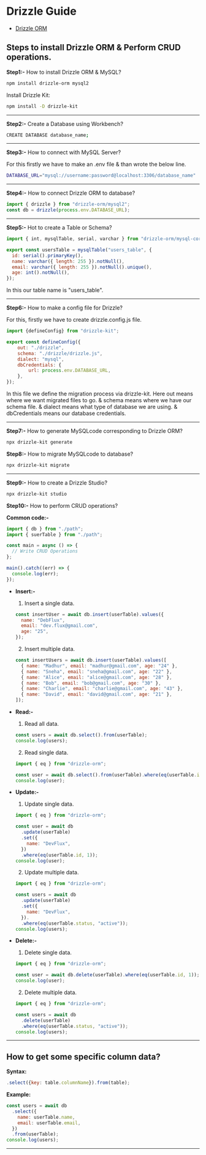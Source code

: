 # Drizzle Guide

- [Drizzle ORM](https://orm.drizzle.team/)

## Steps to install Drizzle ORM & Perform CRUD operations.

**Step1:-** How to install Drizzle ORM & MySQL?

```bash
npm install drizzle-orm mysql2
```

Install Drizzle Kit:

```bash
npm install -D drizzle-kit
```

---

**Step2:-** Create a Database using Workbench?

```bash
CREATE DATABASE database_name;
```

---

**Step3:-** How to connect with MySQL Server?

For this firstly we have to make an .env file & than wrote the below line.

```bash
DATABASE_URL="mysql://username:password@localhost:3306/database_name"
```

---

**Step4:-** How to connect Drizzle ORM to database?

```js
import { drizzle } from "drizzle-orm/mysql2";
const db = drizzle(process.env.DATABASE_URL);
```

---

**Step5:-** Hot to create a Table or Schema?

```js
import { int, mysqlTable, serial, varchar } from "drizzle-orm/mysql-core";

export const usersTable = mysqlTable("users_table", {
  id: serial().primaryKey(),
  name: varchar({ length: 255 }).notNull(),
  email: varchar({ length: 255 }).notNull().unique(),
  age: int().notNull(),
});
```

In this our table name is "users_table".

---

**Step6:-** How to make a config file for Drizzle?

For this, firstly we have to create drizzle.config.js file.

```js
import {defineConfig} from "drizzle-kit";

export const defineConfig({
    out: "./drizzle",
    schema: "./drizzle/drizzle.js",
    dialect: "mysql",
    dbCredentials: {
        url: process.env.DATABASE_URL,
    },
});
```

In this file we define the migration process via drizzle-kit.
Here out means where we want migrated files to go. & schema means where we have our schema file. & dialect means what type of database we are using. & dbCredentials means our database credentials.

---

**Step7:-** How to generate MySQLcode corresponding to Drizzle ORM?

```bash
npx drizzle-kit generate
```

**Step8:-** How to migrate MySQLcode to database?

```bash
npx drizzle-kit migrate
```

---

**Step9:-** How to create a Drizzle Studio?

```bash
npx drizzle-kit studio
```

**Step10:-** How to perform CRUD operations?

**Common code:-**

```js
import { db } from "./path";
import { suerTable } from "./path";

const main = async () => {
  // Write CRUD Operations
};

main().catch((err) => {
  console.log(err);
});
```

- **Insert:-**

  1. Insert a single data.

  ```js
  const insertUser = await db.insert(userTable).values({
    name: "DebFlux",
    email: "dev.flux@gmail.com",
    age: "25",
  });
  ```

  2. Insert multiple data.

  ```js
  const insertUsers = await db.insert(userTable).values([
    { name: "Madhur", email: "madhur@gmail.com", age: "24" },
    { name: "Sneha", email: "sneha@gmail.com", age: "22" },
    { name: "Alice", email: "alice@gmail.com", age: "28" },
    { name: "Bob", email: "bob@gmail.com", age: "30" },
    { name: "Charlie", email: "charlie@gmail.com", age: "43" },
    { name: "David", email: "david@gmail.com", age: "21" },
  ]);
  ```

- **Read:-**

  1. Read all data.

  ```js
  const users = await db.select().from(userTable);
  console.log(users);
  ```

  2. Read single data.

  ```js
  import { eq } from "drizzle-orm";

  const user = await db.select().from(userTable).where(eq(userTable.id, 1));
  console.log(user);
  ```

- **Update:-**

  1. Update single data.

  ```js
  import { eq } from "drizzle-orm";

  const user = await db
    .update(userTable)
    .set({
      name: "DevFlux",
    })
    .where(eq(userTable.id, 1));
  console.log(user);
  ```

  2. Update multiple data.

  ```js
  import { eq } from "drizzle-orm";

  const users = await db
    .update(userTable)
    .set({
      name: "DevFlux",
    }).
    .where(eq(userTable.status, "active"));
  console.log(users);
  ```

- **Delete:-**

  1. Delete single data.

  ```js
  import { eq } from "drizzle-orm";

  const user = await db.delete(userTable).where(eq(userTable.id, 1));
  console.log(user);
  ```

  2. Delete multiple data.

  ```js
  import { eq } from "drizzle-orm";

  const users = await db
    .delete(userTable)
    .where(eq(userTable.status, "active"));
  console.log(users);
  ```

---

## How to get some specific column data?

**Syntax:**

```js
.select({key: table.columnName}).from(table);
```

**Example:**

```js
const users = await db
  .select({
    name: userTable.name,
    email: userTable.email,
  })
  .from(userTable);
console.log(users);
```

---
